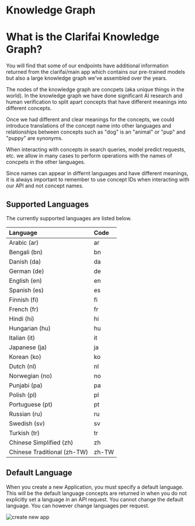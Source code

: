 # Knowledge Graph

# What is the Clarifai Knowledge Graph?

You will find that some of our endpoints have additional information returned from the clarifai/main app which contains our pre-trained models but also a large knowledge graph we've assembled over the years.

The nodes of the knowledge graph are concpets (aka unique things in the world). In the knowledge graph we have done significant AI research and human verification to split apart concepts that have different meanings into different concepts.

Once we had different and clear meanings for the concepts, we could introduce translations of the concept name into other languages and relationships between concepts such as "dog" is an "animal" or
  "pup" and "puppy" are synonyms.


When interacting with concepts in search queries, model predict requests, etc. we allow in many cases to perform operations with the names of concpets in the other languages.

Since names can appear in differnt languages and have different meanings, it is always important to remember to use concept IDs when interacting with our API and not concept names.

## Supported Languages

The currently supported languages are listed below.

| Language | Code |
| :--- | :--- |
| Arabic \(ar\) | ar |
| Bengali \(bn\) | bn |
| Danish \(da\) | da |
| German \(de\) | de |
| English \(en\) | en |
| Spanish \(es\) | es |
| Finnish \(fi\) | fi |
| French \(fr\) | fr |
| Hindi \(hi\) | hi |
| Hungarian \(hu\) | hu |
| Italian \(it\) | it |
| Japanese \(ja\) | ja |
| Korean \(ko\) | ko |
| Dutch \(nl\) | nl |
| Norwegian \(no\) | no |
| Punjabi \(pa\) | pa |
| Polish \(pl\) | pl |
| Portuguese \(pt\) | pt |
| Russian \(ru\) | ru |
| Swedish \(sv\) | sv |
| Turkish \(tr\) | tr |
| Chinese Simplified \(zh\) | zh |
| Chinese Traditional \(zh-TW\) | zh-TW |

## Default Language

When you create a new Application, you must specify a default language. This will be the default language concepts are returned in when you do not explicitly set a language in an API request. You cannot change the default language. You can however change languages per request.

![create new app](../../images/create-new-app-new.png)
